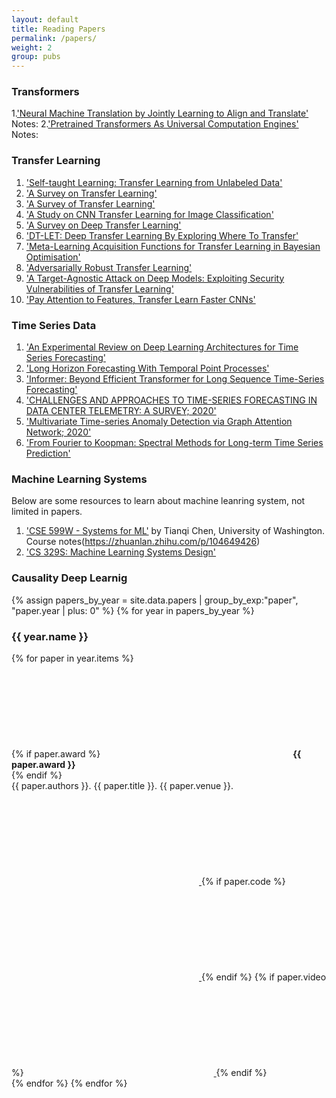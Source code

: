 ```yaml
---
layout: default
title: Reading Papers
permalink: /papers/
weight: 2
group: pubs
---
```

### Transformers
1.['Neural Machine Translation by Jointly Learning to Align and Translate'](https://arxiv.org/abs/1409.0473)
Notes:
2.['Pretrained Transformers As Universal Computation Engines'](https://arxiv.org/pdf/2103.05247.pdf)
Notes:

### Transfer Learning
1. ['Self-taught Learning: Transfer Learning from Unlabeled Data'](https://dl.acm.org/doi/pdf/10.1145/1273496.1273592)
2. ['A Survey on Transfer Learning'](http://home.cse.ust.hk/~qyang/Docs/2009/tkde_transfer_learning.pdf)
3. ['A Survey of Transfer Learning'](https://journalofbigdata.springeropen.com/track/pdf/10.1186/s40537-016-0043-6.pdf)
4. ['A Study on CNN Transfer Learning for Image Classification'](https://cs.aston.ac.uk/~fariad/publications/MH-JB-DF@UKCI18.pdf)
5. ['A Survey on Deep Transfer Learning'](https://arxiv.org/abs/1808.01974)
6. ['DT-LET: Deep Transfer Learning By Exploring Where To Transfer'](https://arxiv.org/pdf/1809.08541.pdf)
7. ['Meta-Learning Acquisition Functions for Transfer Learning in Bayesian Optimisation'](https://arxiv.org/abs/1904.02642)
8. ['Adversarially Robust Transfer Learning'](https://arxiv.org/abs/1905.08232)
9. ['A Target-Agnostic Attack on Deep Models: Exploiting Security Vulnerabilities of Transfer Learning'](https://arxiv.org/abs/1904.04334)
10. ['Pay Attention to Features, Transfer Learn Faster CNNs'](https://openreview.net/pdf?id=ryxyCeHtPB)

### Time Series Data
1. ['An Experimental Review on Deep Learning Architectures for Time Series Forecasting'](https://arxiv.org/abs/2103.12057)
2. ['Long Horizon Forecasting With Temporal Point Processes'](https://arxiv.org/abs/2101.02815)
3. ['Informer: Beyond Efficient Transformer for Long Sequence Time-Series Forecasting'](https://arxiv.org/abs/2012.07436)
4. ['CHALLENGES AND APPROACHES TO TIME-SERIES FORECASTING IN DATA CENTER TELEMETRY: A SURVEY; 2020'](https://arxiv.org/abs/2101.04224)
5. ['Multivariate Time-series Anomaly Detection via Graph Attention Network; 2020'](https://arxiv.org/abs/2009.02040)
6.  ['From Fourier to Koopman: Spectral Methods for Long-term Time Series Prediction'](https://arxiv.org/abs/2004.00574v1)


### Machine Learning Systems
Below are some resources to learn about machine leanring system, not limited in papers.
1. ['CSE 599W - Systems for ML'](http://dlsys.cs.washington.edu/) by Tianqi Chen, University of Washington.
   Course notes(https://zhuanlan.zhihu.com/p/104649426)
2. ['CS 329S: Machine Learning Systems Design'](https://stanford-cs329s.github.io/syllabus.html)


### Causality Deep Learnig






{% assign papers_by_year = site.data.papers | group_by_exp:"paper", "paper.year | plus: 0" %}
{% for year in papers_by_year %}
  <h3>{{ year.name }}</h3>
  {% for paper in year.items %}
  <div class="publication" id="{{ paper.id }}">
    {% if paper.award %}
    <span class="icon">
      <svg><use xlink:href="#icon-award"/></svg>
      <b>{{ paper.award }}</b>
    </span> <br/>
    {% endif %}
    <div class="publication-title">
      {{ paper.authors }}. {{ paper.title }}. {{ paper.venue }}.
    </div>
    <div class="right">
      <a href="{{ "/resources/papers/" | append: paper.id | append: ".pdf" | prepend: site.baseurl }}" target="_blank">
        <span class="icon"><svg><use xlink:href="#icon-pdf"/></svg></span>
      </a>
      {% if paper.code %}
      <a href="{{ paper.code }}" target="_blank">
        <span class="icon"><svg><use xlink:href="#icon-github"/></svg></span>
      </a>
      {% endif %}
      {% if paper.video %}
      <a href="{{ paper.video }}" target="_blank">
        <span class="icon"><svg><use xlink:href="#icon-youtube"/></svg></span>
      </a>
      {% endif %}
    </div>
  </div>
  {% endfor %}
{% endfor %}
